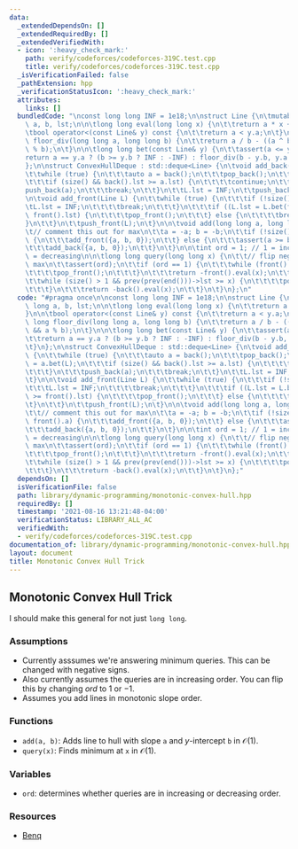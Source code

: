 ```yaml
---
data:
  _extendedDependsOn: []
  _extendedRequiredBy: []
  _extendedVerifiedWith:
  - icon: ':heavy_check_mark:'
    path: verify/codeforces/codeforces-319C.test.cpp
    title: verify/codeforces/codeforces-319C.test.cpp
  _isVerificationFailed: false
  _pathExtension: hpp
  _verificationStatusIcon: ':heavy_check_mark:'
  attributes:
    links: []
  bundledCode: "\nconst long long INF = 1e18;\n\nstruct Line {\n\tmutable long long\
    \ a, b, lst;\n\n\tlong long eval(long long x) {\n\t\treturn a * x + b;\n\t}\n\n\
    \tbool operator<(const Line& y) const {\n\t\treturn a < y.a;\n\t}\n\n\tlong long\
    \ floor_div(long long a, long long b) {\n\t\treturn a / b - ((a ^ b) < 0 && a\
    \ % b);\n\t}\n\n\tlong long bet(const Line& y) {\n\t\tassert(a <= y.a);\n\t\t\
    return a == y.a ? (b >= y.b ? INF : -INF) : floor_div(b - y.b, y.a - a);\n\t}\n\
    };\n\nstruct ConvexHullDeque : std::deque<Line> {\n\tvoid add_back(Line L) {\n\
    \t\twhile (true) {\n\t\t\tauto a = back();\n\t\t\tpop_back();\n\t\t\ta.lst = a.bet(L);\n\
    \t\t\tif (size() && back().lst >= a.lst) {\n\t\t\t\tcontinue;\n\t\t\t}\n\t\t\t\
    push_back(a);\n\t\t\tbreak;\n\t\t}\n\t\tL.lst = INF;\n\t\tpush_back(L);\n\t}\n\
    \n\tvoid add_front(Line L) {\n\t\twhile (true) {\n\t\t\tif (!size()) {\n\t\t\t\
    \tL.lst = INF;\n\t\t\t\tbreak;\n\t\t\t}\n\t\t\tif ((L.lst = L.bet(front())) >=\
    \ front().lst) {\n\t\t\t\tpop_front();\n\t\t\t} else {\n\t\t\t\tbreak;\n\t\t\t\
    }\n\t\t}\n\t\tpush_front(L);\n\t}\n\n\tvoid add(long long a, long long b) {\n\t\
    \t// comment this out for max\n\t\ta = -a; b = -b;\n\t\tif (!size() || a <= front().a)\
    \ {\n\t\t\tadd_front({a, b, 0});\n\t\t} else {\n\t\t\tassert(a >= back().a);\n\
    \t\t\tadd_back({a, b, 0});\n\t\t}\n\t}\n\n\tint ord = 1; // 1 = increasing, -1\
    \ = decreasing\n\n\tlong long query(long long x) {\n\t\t// flip negatives for\
    \ max\n\t\tassert(ord);\n\t\tif (ord == 1) {\n\t\t\twhile (front().lst < x) {\n\
    \t\t\t\tpop_front();\n\t\t\t}\n\t\t\treturn -front().eval(x);\n\t\t} else {\n\t\
    \t\twhile (size() > 1 && prev(prev(end()))->lst >= x) {\n\t\t\t\tpop_back();\n\
    \t\t\t}\n\t\t\treturn -back().eval(x);\n\t\t}\n\t}\n};\n"
  code: "#pragma once\n\nconst long long INF = 1e18;\n\nstruct Line {\n\tmutable long\
    \ long a, b, lst;\n\n\tlong long eval(long long x) {\n\t\treturn a * x + b;\n\t\
    }\n\n\tbool operator<(const Line& y) const {\n\t\treturn a < y.a;\n\t}\n\n\tlong\
    \ long floor_div(long long a, long long b) {\n\t\treturn a / b - ((a ^ b) < 0\
    \ && a % b);\n\t}\n\n\tlong long bet(const Line& y) {\n\t\tassert(a <= y.a);\n\
    \t\treturn a == y.a ? (b >= y.b ? INF : -INF) : floor_div(b - y.b, y.a - a);\n\
    \t}\n};\n\nstruct ConvexHullDeque : std::deque<Line> {\n\tvoid add_back(Line L)\
    \ {\n\t\twhile (true) {\n\t\t\tauto a = back();\n\t\t\tpop_back();\n\t\t\ta.lst\
    \ = a.bet(L);\n\t\t\tif (size() && back().lst >= a.lst) {\n\t\t\t\tcontinue;\n\
    \t\t\t}\n\t\t\tpush_back(a);\n\t\t\tbreak;\n\t\t}\n\t\tL.lst = INF;\n\t\tpush_back(L);\n\
    \t}\n\n\tvoid add_front(Line L) {\n\t\twhile (true) {\n\t\t\tif (!size()) {\n\t\
    \t\t\tL.lst = INF;\n\t\t\t\tbreak;\n\t\t\t}\n\t\t\tif ((L.lst = L.bet(front()))\
    \ >= front().lst) {\n\t\t\t\tpop_front();\n\t\t\t} else {\n\t\t\t\tbreak;\n\t\t\
    \t}\n\t\t}\n\t\tpush_front(L);\n\t}\n\n\tvoid add(long long a, long long b) {\n\
    \t\t// comment this out for max\n\t\ta = -a; b = -b;\n\t\tif (!size() || a <=\
    \ front().a) {\n\t\t\tadd_front({a, b, 0});\n\t\t} else {\n\t\t\tassert(a >= back().a);\n\
    \t\t\tadd_back({a, b, 0});\n\t\t}\n\t}\n\n\tint ord = 1; // 1 = increasing, -1\
    \ = decreasing\n\n\tlong long query(long long x) {\n\t\t// flip negatives for\
    \ max\n\t\tassert(ord);\n\t\tif (ord == 1) {\n\t\t\twhile (front().lst < x) {\n\
    \t\t\t\tpop_front();\n\t\t\t}\n\t\t\treturn -front().eval(x);\n\t\t} else {\n\t\
    \t\twhile (size() > 1 && prev(prev(end()))->lst >= x) {\n\t\t\t\tpop_back();\n\
    \t\t\t}\n\t\t\treturn -back().eval(x);\n\t\t}\n\t}\n};"
  dependsOn: []
  isVerificationFile: false
  path: library/dynamic-programming/monotonic-convex-hull.hpp
  requiredBy: []
  timestamp: '2021-08-16 13:21:48-04:00'
  verificationStatus: LIBRARY_ALL_AC
  verifiedWith:
  - verify/codeforces/codeforces-319C.test.cpp
documentation_of: library/dynamic-programming/monotonic-convex-hull.hpp
layout: document
title: Monotonic Convex Hull Trick
---
```


## Monotonic Convex Hull Trick

I should make this general for not just `long long`. 

### Assumptions
- Currently asssumes we're answering minimum queries. This can be changed with negative signs. 
- Also currently assumes the queries are in increasing order. You can flip this by changing $ord$ to $1$ or $-1$. 
- Assumes you add lines in monotonic slope order. 

### Functions
- `add(a, b)`: Adds line to hull with slope `a` and $y$-intercept `b` in $\mathcal O(1)$. 
- `query(x)`: Finds minimum at `x` in $\mathcal O(1)$. 

### Variables
- `ord`: determines whether queries are in increasing or decreasing order. 

### Resources
- [Benq](https://github.com/bqi343/USACO/blob/4aa96cd195a770c3a7f8977441020036d84b4f24/Implementations/content/data-structures/STL%20(5)/LCDeque.h)